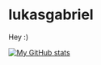 # lukasgabriel

Hey :)

[![My GitHub stats](https://github-readme-stats-lukasgabriel.vercel.app/api?username=lukasgabriel&count_private=true&show_icons=true&theme=radical&include_all_commits=true)](https://github.com/lukasgabriel)
